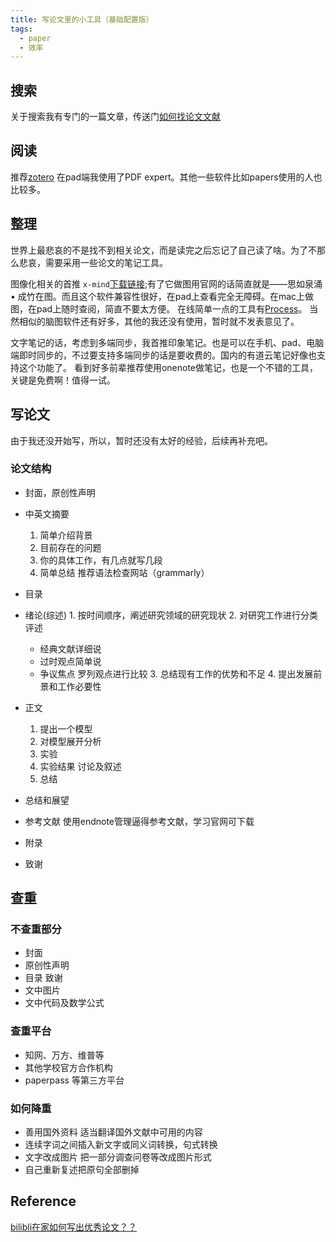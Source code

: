```yaml
---
title: 写论文里的小工具（基础配置版）
tags:
  - paper
  - 效率
---
```


## 搜索
  关于搜索我有专门的一篇文章，传送门[如何找论文文献]()

## 阅读

推荐[zotero](https://www.zotero.org/)
在pad端我使用了PDF expert。其他一些软件比如papers使用的人也比较多。

## 整理
  世界上最悲哀的不是找不到相关论文，而是读完之后忘记了自己读了啥。为了不那么悲哀，需要采用一些论文的笔记工具。

  图像化相关的首推 `x-mind`[下载链接](https://www.xmind.cn/);有了它做图用官网的话简直就是——思如泉涌 • 成竹在图。而且这个软件兼容性很好，在pad上查看完全无障碍。在mac上做图，在pad上随时查阅，简直不要太方便。
  在线简单一点的工具有[Process](https://www.processon.com/)。
  当然相似的脑图软件还有好多，其他的我还没有使用，暂时就不发表意见了。

  文字笔记的话，考虑到多端同步，我首推印象笔记。也是可以在手机、pad、电脑端即时同步的，不过要支持多端同步的话是要收费的。国内的有道云笔记好像也支持这个功能了。
  看到好多前辈推荐使用onenote做笔记，也是一个不错的工具，关键是免费啊！值得一试。


  ## 写论文

  由于我还没开始写，所以，暂时还没有太好的经验，后续再补充吧。

  ### 论文结构

   - 封面，原创性声明
   - 中英文摘要
     1. 简单介绍背景
     2. 目前存在的问题
     3. 你的具体工作，有几点就写几段
     4. 简单总结 
     推荐语法检查网站（grammarly）
   - 目录
   - 绪论(综述)
    1. 按时间顺序，阐述研究领域的研究现状
    2. 对研究工作进行分类评述
        - 经典文献详细说
        - 过时观点简单说
        - 争议焦点 罗列观点进行比较
    3. 总结现有工作的优势和不足
    4. 提出发展前景和工作必要性

   - 正文
     1. 提出一个模型
     2. 对模型展开分析
     3. 实验
     4. 实验结果 讨论及叙述
     5. 总结
   - 总结和展望
   - 参考文献
     使用endnote管理逼得参考文献，学习官网可下载
   - 附录
   - 致谢

## 查重

### 不查重部分

 - 封面
 - 原创性声明
 - 目录 致谢
 - 文中图片
 - 文中代码及数学公式

### 查重平台

 - 知网、万方、维普等
 - 其他学校官方合作机构
 - paperpass 等第三方平台

 ### 如何降重

  - 善用国外资料 适当翻译国外文献中可用的内容
  - 连续字词之间插入新文字或同义词转换，句式转换
  - 文字改成图片 把一部分调查问卷等改成图片形式
  - 自己重新复述把原句全部删掉


  ## Reference
[bilibli在家如何写出优秀论文？？](https://www.bilibili.com/video/BV1L7411K7iH/?spm_id_from=trigger_reload)
